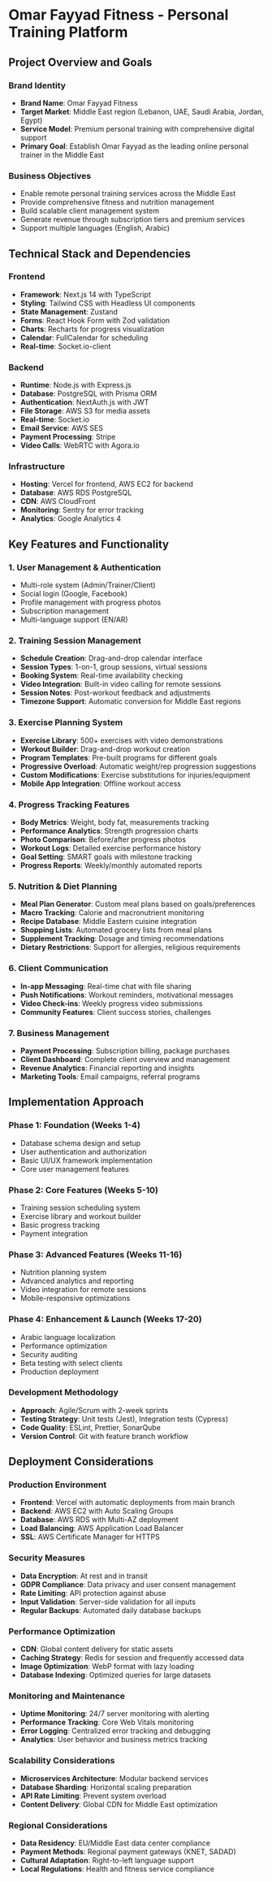 # Omar Fayyad Fitness - Personal Training Platform

## Project Overview and Goals

### Brand Identity
- **Brand Name**: Omar Fayyad Fitness
- **Target Market**: Middle East region (Lebanon, UAE, Saudi Arabia, Jordan, Egypt)
- **Service Model**: Premium personal training with comprehensive digital support
- **Primary Goal**: Establish Omar Fayyad as the leading online personal trainer in the Middle East

### Business Objectives
- Enable remote personal training services across the Middle East
- Provide comprehensive fitness and nutrition management
- Build scalable client management system
- Generate revenue through subscription tiers and premium services
- Support multiple languages (English, Arabic)

## Technical Stack and Dependencies

### Frontend
- **Framework**: Next.js 14 with TypeScript
- **Styling**: Tailwind CSS with Headless UI components
- **State Management**: Zustand
- **Forms**: React Hook Form with Zod validation
- **Charts**: Recharts for progress visualization
- **Calendar**: FullCalendar for scheduling
- **Real-time**: Socket.io-client

### Backend
- **Runtime**: Node.js with Express.js
- **Database**: PostgreSQL with Prisma ORM
- **Authentication**: NextAuth.js with JWT
- **File Storage**: AWS S3 for media assets
- **Real-time**: Socket.io
- **Email Service**: AWS SES
- **Payment Processing**: Stripe
- **Video Calls**: WebRTC with Agora.io

### Infrastructure
- **Hosting**: Vercel for frontend, AWS EC2 for backend
- **Database**: AWS RDS PostgreSQL
- **CDN**: AWS CloudFront
- **Monitoring**: Sentry for error tracking
- **Analytics**: Google Analytics 4

## Key Features and Functionality

### 1. User Management & Authentication
- Multi-role system (Admin/Trainer/Client)
- Social login (Google, Facebook)
- Profile management with progress photos
- Subscription management
- Multi-language support (EN/AR)

### 2. Training Session Management
- **Schedule Creation**: Drag-and-drop calendar interface
- **Session Types**: 1-on-1, group sessions, virtual sessions
- **Booking System**: Real-time availability checking
- **Video Integration**: Built-in video calling for remote sessions
- **Session Notes**: Post-workout feedback and adjustments
- **Timezone Support**: Automatic conversion for Middle East regions

### 3. Exercise Planning System
- **Exercise Library**: 500+ exercises with video demonstrations
- **Workout Builder**: Drag-and-drop workout creation
- **Program Templates**: Pre-built programs for different goals
- **Progressive Overload**: Automatic weight/rep progression suggestions
- **Custom Modifications**: Exercise substitutions for injuries/equipment
- **Mobile App Integration**: Offline workout access

### 4. Progress Tracking Features
- **Body Metrics**: Weight, body fat, measurements tracking
- **Performance Analytics**: Strength progression charts
- **Photo Comparison**: Before/after progress photos
- **Workout Logs**: Detailed exercise performance history
- **Goal Setting**: SMART goals with milestone tracking
- **Progress Reports**: Weekly/monthly automated reports

### 5. Nutrition & Diet Planning
- **Meal Plan Generator**: Custom meal plans based on goals/preferences
- **Macro Tracking**: Calorie and macronutrient monitoring
- **Recipe Database**: Middle Eastern cuisine integration
- **Shopping Lists**: Automated grocery lists from meal plans
- **Supplement Tracking**: Dosage and timing recommendations
- **Dietary Restrictions**: Support for allergies, religious requirements

### 6. Client Communication
- **In-app Messaging**: Real-time chat with file sharing
- **Push Notifications**: Workout reminders, motivational messages
- **Video Check-ins**: Weekly progress video submissions
- **Community Features**: Client success stories, challenges

### 7. Business Management
- **Payment Processing**: Subscription billing, package purchases
- **Client Dashboard**: Complete client overview and management
- **Revenue Analytics**: Financial reporting and insights
- **Marketing Tools**: Email campaigns, referral programs

## Implementation Approach

### Phase 1: Foundation (Weeks 1-4)
- Database schema design and setup
- User authentication and authorization
- Basic UI/UX framework implementation
- Core user management features

### Phase 2: Core Features (Weeks 5-10)
- Training session scheduling system
- Exercise library and workout builder
- Basic progress tracking
- Payment integration

### Phase 3: Advanced Features (Weeks 11-16)
- Nutrition planning system
- Advanced analytics and reporting
- Video integration for remote sessions
- Mobile-responsive optimizations

### Phase 4: Enhancement & Launch (Weeks 17-20)
- Arabic language localization
- Performance optimization
- Security auditing
- Beta testing with select clients
- Production deployment

### Development Methodology
- **Approach**: Agile/Scrum with 2-week sprints
- **Testing Strategy**: Unit tests (Jest), Integration tests (Cypress)
- **Code Quality**: ESLint, Prettier, SonarQube
- **Version Control**: Git with feature branch workflow

## Deployment Considerations

### Production Environment
- **Frontend**: Vercel with automatic deployments from main branch
- **Backend**: AWS EC2 with Auto Scaling Groups
- **Database**: AWS RDS with Multi-AZ deployment
- **Load Balancing**: AWS Application Load Balancer
- **SSL**: AWS Certificate Manager for HTTPS

### Security Measures
- **Data Encryption**: At rest and in transit
- **GDPR Compliance**: Data privacy and user consent management
- **Rate Limiting**: API protection against abuse
- **Input Validation**: Server-side validation for all inputs
- **Regular Backups**: Automated daily database backups

### Performance Optimization
- **CDN**: Global content delivery for static assets
- **Caching Strategy**: Redis for session and frequently accessed data
- **Image Optimization**: WebP format with lazy loading
- **Database Indexing**: Optimized queries for large datasets

### Monitoring and Maintenance
- **Uptime Monitoring**: 24/7 server monitoring with alerting
- **Performance Tracking**: Core Web Vitals monitoring
- **Error Logging**: Centralized error tracking and debugging
- **Analytics**: User behavior and business metrics tracking

### Scalability Considerations
- **Microservices Architecture**: Modular backend services
- **Database Sharding**: Horizontal scaling preparation
- **API Rate Limiting**: Prevent system overload
- **Content Delivery**: Global CDN for Middle East optimization

### Regional Considerations
- **Data Residency**: EU/Middle East data center compliance
- **Payment Methods**: Regional payment gateways (KNET, SADAD)
- **Cultural Adaptation**: Right-to-left language support
- **Local Regulations**: Health and fitness service compliance